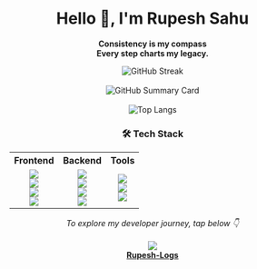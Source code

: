 <h1 align="center">Hello 👋, I'm Rupesh Sahu</h1>

<p align="center">
  <b>Consistency is my compass<br>Every step charts my legacy.</b>
</p>

<p align="center">
  <img src="https://streak-stats.demolab.com/?user=Rynox1612&theme=tokyonight" alt="GitHub Streak" />
  <br><br>
  
  <img src="https://github-profile-summary-cards.vercel.app/api/cards/profile-details?username=Rynox1612&theme=tokyonight" alt="GitHub Summary Card"/>
  <br><br>
  <img src="https://github-readme-stats.vercel.app/api/top-langs/?username=Rynox1612&layout=compact&theme=tokyonight" alt="Top Langs" />
</p>

<h3 align="center">🛠️ Tech Stack</h3>

<table align="center">
  <tr>
    <th>Frontend</th>
    <th>Backend</th>
    <th>Tools</th>
  </tr>
  <tr>
    <td align="center">
      <img src="https://img.shields.io/badge/HTML5-E34F26?style=flat&logo=html5&logoColor=white" />
      <br>
      <img src="https://img.shields.io/badge/CSS3-1572B6?style=flat&logo=css3&logoColor=white" />
      <br>
      <img src="https://img.shields.io/badge/Bootstrap-7952B3?style=flat&logo=bootstrap&logoColor=white" />
      <br>
      <img src="https://img.shields.io/badge/JavaScript-F7DF1E?style=flat&logo=javascript&logoColor=black" />
    </td>
    <td align="center">
      <img src="https://img.shields.io/badge/Node.js-339933?style=flat&logo=node.js&logoColor=white" />
      <br>
      <img src="https://img.shields.io/badge/Express.js-000000?style=flat&logo=express&logoColor=white" />
      <br>
      <img src="https://img.shields.io/badge/MongoDB-47A248?style=flat&logo=mongodb&logoColor=white" />
      <br>
      <img src="https://img.shields.io/badge/MySQL-00758F?style=flat&logo=mysql&logoColor=white" />
    </td>
    <td align="center">
      <img src="https://img.shields.io/badge/Git-F05032?style=flat&logo=git&logoColor=white" />
      <br>
      <img src="https://img.shields.io/badge/GitHub-181717?style=flat&logo=github&logoColor=white" />
      <br>
      <img src="https://img.shields.io/badge/VS%20Code-007ACC?style=flat&logo=visual-studio-code&logoColor=white" />
    </td>
  </tr>
</table>

<p align="center">
  <em>To explore my developer journey, tap below 👇</em><br><br>

  <a href="https://github.com/Rynox1612/rupesh-logs/blob/main/README.md" target="_blank">
    <img src="https://github-readme-stats.vercel.app/api/pin/?username=Rynox1612&repo=rupesh-logs&theme=tokyonight" />
    <br />
    <strong>Rupesh-Logs</strong>
  </a>
</p>

